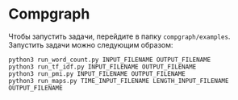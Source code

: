 # Compgraph

Чтобы запустить задачи, перейдите в папку `compgraph/examples`. Запустить задачи можно следующим образом:

```
python3 run_word_count.py INPUT_FILENAME OUTPUT_FILENAME
python3 run_tf_idf.py INPUT_FILENAME OUTPUT_FILENAME
python3 run_pmi.py INPUT_FILENAME OUTPUT_FILENAME
python3 run_maps.py TIME_INPUT_FILENAME LENGTH_INPUT_FILENAME OUTPUT_FILENAME
```
